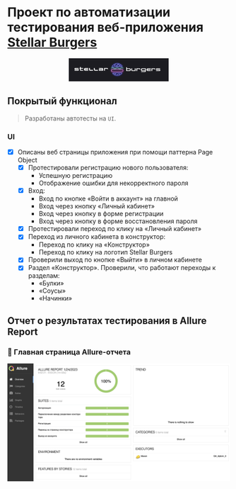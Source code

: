 # Проект по автоматизации тестирования веб-приложения [Stellar Burgers](https://stellarburgers.nomoreparties.site)
<p align="center">
 <img width="45%" title="Book Store" src="images/logo.png">
 </p>
 
## Покрытый функционал

 > Разработаны автотесты на <code>UI</code>.

 ### UI

 - [x] Описаны веб страницы приложения при помощи паттерна Page Object
     - [x] Протестировали регистрацию нового пользователя:
          - Успешную регистрацию
          - Отображение ошибки для некорректного пароля
     - [x] Вход:
          - Вход по кнопке «Войти в аккаунт» на главной
          - Вход через кнопку «Личный кабинет»
          - Вход через кнопку в форме регистрации
          - Вход через кнопку в форме восстановления пароля
     - [x] Протестировали переход по клику на «Личный кабинет»
     - [x] Переход из личного кабинета в конструктор:
          - Переход по клику на «Конструктор»
          - Переход по клику на логотип Stellar Burgers
     - [x] Проверили выход по кнопке «Выйти» в личном кабинете
     - [x] Раздел «Конструктор». Проверили, что работают переходы к разделам:
          - «Булки»
          - «Соусы»
          - «Начинки»		
 ## Отчет о результатах тестирования в Allure Report
 ### :dart: Главная страница Allure-отчета
 <p align="center">
 <img title="Allure_report" src="images/allure_report.png">
 </p>
 

